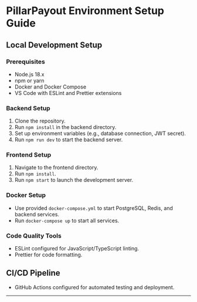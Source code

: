 # PillarPayout Environment Setup Guide

## Local Development Setup

### Prerequisites
- Node.js 18.x
- npm or yarn
- Docker and Docker Compose
- VS Code with ESLint and Prettier extensions

### Backend Setup
1. Clone the repository.
2. Run `npm install` in the backend directory.
3. Set up environment variables (e.g., database connection, JWT secret).
4. Run `npm run dev` to start the backend server.

### Frontend Setup
1. Navigate to the frontend directory.
2. Run `npm install`.
3. Run `npm start` to launch the development server.

### Docker Setup
- Use provided `docker-compose.yml` to start PostgreSQL, Redis, and backend services.
- Run `docker-compose up` to start all services.

### Code Quality Tools
- ESLint configured for JavaScript/TypeScript linting.
- Prettier for code formatting.

## CI/CD Pipeline
- GitHub Actions configured for automated testing and deployment.

---
